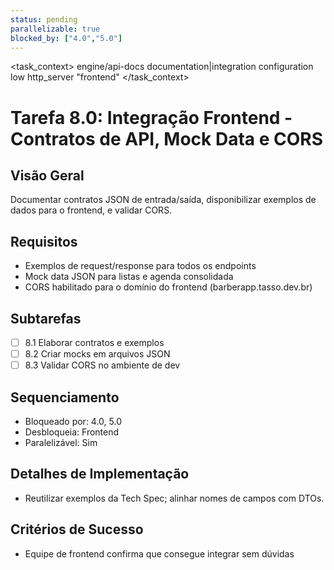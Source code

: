 ```yaml
---
status: pending
parallelizable: true
blocked_by: ["4.0","5.0"]
---
```


<task_context>
<domain>engine/api-docs</domain>
<type>documentation|integration</type>
<scope>configuration</scope>
<complexity>low</complexity>
<dependencies>http_server</dependencies>
<unblocks>"frontend"</unblocks>
</task_context>

# Tarefa 8.0: Integração Frontend - Contratos de API, Mock Data e CORS

## Visão Geral
Documentar contratos JSON de entrada/saída, disponibilizar exemplos de dados para o frontend, e validar CORS.

## Requisitos
- Exemplos de request/response para todos os endpoints
- Mock data JSON para listas e agenda consolidada
- CORS habilitado para o domínio do frontend (barberapp.tasso.dev.br)

## Subtarefas
- [ ] 8.1 Elaborar contratos e exemplos
- [ ] 8.2 Criar mocks em arquivos JSON
- [ ] 8.3 Validar CORS no ambiente de dev

## Sequenciamento
- Bloqueado por: 4.0, 5.0
- Desbloqueia: Frontend
- Paralelizável: Sim

## Detalhes de Implementação
- Reutilizar exemplos da Tech Spec; alinhar nomes de campos com DTOs.

## Critérios de Sucesso
- Equipe de frontend confirma que consegue integrar sem dúvidas